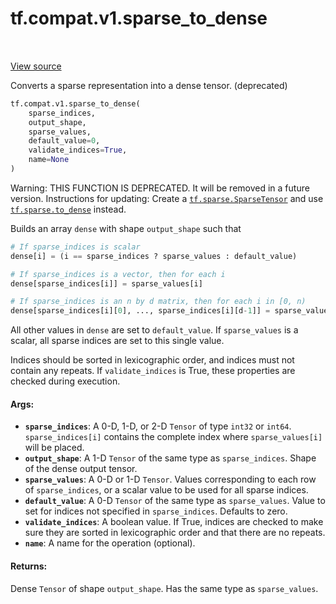 <div itemscope itemtype="http://developers.google.com/ReferenceObject">
<meta itemprop="name" content="tf.compat.v1.sparse_to_dense" />
<meta itemprop="path" content="Stable" />
</div>

# tf.compat.v1.sparse_to_dense

<!-- Insert buttons -->

<table class="tfo-notebook-buttons tfo-api" align="left">
</table>

<a target="_blank" href="/code/stable/tensorflow/python/ops/sparse_ops.py">View source</a>



<!-- Start diff -->
Converts a sparse representation into a dense tensor. (deprecated)

``` python
tf.compat.v1.sparse_to_dense(
    sparse_indices,
    output_shape,
    sparse_values,
    default_value=0,
    validate_indices=True,
    name=None
)
```



<!-- Placeholder for "Used in" -->

Warning: THIS FUNCTION IS DEPRECATED. It will be removed in a future version.
Instructions for updating:
Create a <a href="../../../tf/sparse/SparseTensor.md"><code>tf.sparse.SparseTensor</code></a> and use <a href="../../../tf/sparse/to_dense.md"><code>tf.sparse.to_dense</code></a> instead.

Builds an array `dense` with shape `output_shape` such that

```python
# If sparse_indices is scalar
dense[i] = (i == sparse_indices ? sparse_values : default_value)

# If sparse_indices is a vector, then for each i
dense[sparse_indices[i]] = sparse_values[i]

# If sparse_indices is an n by d matrix, then for each i in [0, n)
dense[sparse_indices[i][0], ..., sparse_indices[i][d-1]] = sparse_values[i]
```

All other values in `dense` are set to `default_value`.  If `sparse_values`
is a scalar, all sparse indices are set to this single value.

Indices should be sorted in lexicographic order, and indices must not
contain any repeats. If `validate_indices` is True, these properties
are checked during execution.

#### Args:


* <b>`sparse_indices`</b>: A 0-D, 1-D, or 2-D `Tensor` of type `int32` or `int64`.
  `sparse_indices[i]` contains the complete index where `sparse_values[i]`
  will be placed.
* <b>`output_shape`</b>: A 1-D `Tensor` of the same type as `sparse_indices`.  Shape
  of the dense output tensor.
* <b>`sparse_values`</b>: A 0-D or 1-D `Tensor`.  Values corresponding to each row of
  `sparse_indices`, or a scalar value to be used for all sparse indices.
* <b>`default_value`</b>: A 0-D `Tensor` of the same type as `sparse_values`.  Value
  to set for indices not specified in `sparse_indices`.  Defaults to zero.
* <b>`validate_indices`</b>: A boolean value.  If True, indices are checked to make
  sure they are sorted in lexicographic order and that there are no repeats.
* <b>`name`</b>: A name for the operation (optional).


#### Returns:

Dense `Tensor` of shape `output_shape`.  Has the same type as
`sparse_values`.
